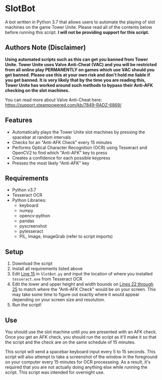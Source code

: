 # SlotBot
A bot written in Python 3.7 that allows users to automate the playing of slot machines on the game Tower Unite. Please read all of the contents below before running this script. **I will not be providing support for this script.**

## Authors Note (Disclaimer)
**Using automated scripts such as this can get you banned from Tower Unite. Tower Unite uses Valve Anti-Cheat (VAC) and you will be restricted from all online play PERMANENTLY on games which use VAC should you get banned. Please use this at your own risk and don't hold me liable if you get banned. It is very likely that by the time you are reading this, Tower Unite has worked around such methods to bypass their Anti-AFK checking on the slot machines.**

You can read more about Valve Anti-Cheat here: https://support.steampowered.com/kb/7849-RADZ-6869/


## Features
* Automatically plays the Tower Unite slot machines by pressing the spacebar at random intervals
* Checks for an "Anti-AFK Check" every 15 minutes
* Performs Optical Character Recognition (OCR) using Tesseract and OpenCV2 to find which "Anti-AFK" key to press
* Creates a confidence for each possible keypress
* Presses the most likely "Anti-AFK" key

## Requirements
* Python v3.7
* Tesseract OCR
* Python Libraries:
  * keyboard
  * numpy
  * opencv-python
  * pandas
  * pyscreenshot
  * pytesseract
  * PIL, Image, ImageGrab (refer to script imports)
  
 ## Setup
 1. Download the script
 2. Install all requirements listed above
 3. Edit [Line 15](https://github.com/Bonfire/SlotBot/blob/8f29ff97510e4471d1a9c84decd2adf3e343608c/SlotBot.py#L15) in `SlotBot.py` and input the location of where you installed `tesseract.exe` from Tesseract OCR
 4. Edit the lower and upper height and width bounds on [Lines 22 through 25](https://github.com/Bonfire/SlotBot/blob/8f29ff97510e4471d1a9c84decd2adf3e343608c/SlotBot.py#L22) to match where the "Anti-AFK Check" would be on your screen. This may take some time to figure out exactly where it would appear depending on your screen size and resolution.
 5. Run the script!

## Use
You should use the slot machine until you are presented with an AFK check. Once you get an AFK check, you should run the script as it'll make it so that the script and the check are on the same schedule of 15 minutes.

This script will send a spacebar keyboard input every 5 to 15 seconds. This script will also attempt to take a screenshot of the window in the foreground on your computer every 15 minutes for OCR processeing. As a result, it's required that you are not actually doing anything else while running the script. This script was intended for overnight use.
